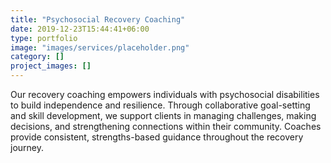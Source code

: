 ```yaml
---
title: "Psychosocial Recovery Coaching"
date: 2019-12-23T15:44:41+06:00
type: portfolio
image: "images/services/placeholder.png"
category: []
project_images: []
---
```


Our recovery coaching empowers individuals with psychosocial disabilities to build independence and resilience. Through collaborative goal-setting and skill development, we support clients in managing challenges, making decisions, and strengthening connections within their community. Coaches provide consistent, strengths-based guidance throughout the recovery journey.
